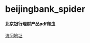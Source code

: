 # beijingbank_spider
#### 北京银行理财产品pdf爬虫
[访问地址](http://www.bankofbeijing.com.cn/licai/bf-gonggao.shtml)
